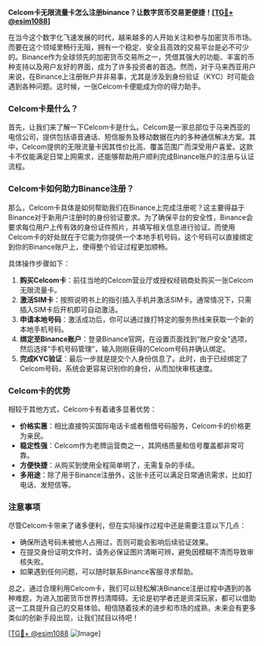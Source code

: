 **Celcom卡无限流量卡怎么注册binance？让数字货币交易更便捷！[[TG💪+ @esim1088](https://t.me/s/esim1088)]**

在当今这个数字化飞速发展的时代，越来越多的人开始关注和参与加密货币市场。而要在这个领域里畅行无阻，拥有一个稳定、安全且高效的交易平台是必不可少的。Binance作为全球领先的加密货币交易所之一，凭借其强大的功能、丰富的币种支持以及用户友好的界面，成为了许多投资者的首选。然而，对于马来西亚用户来说，在Binance上注册账户并非易事，尤其是涉及到身份验证（KYC）时可能会遇到各种问题。这时候，一张Celcom卡便能成为你的得力助手。

### Celcom卡是什么？

首先，让我们来了解一下Celcom卡是什么。Celcom是一家总部位于马来西亚的电信公司，提供包括语音通话、短信服务及移动数据在内的多种通信解决方案。其中，Celcom提供的无限流量卡因其性价比高、覆盖范围广而深受用户喜爱。这款卡不仅能满足日常上网需求，还能够帮助用户顺利完成Binance账户的注册与认证流程。

### Celcom卡如何助力Binance注册？

那么，Celcom卡具体是如何帮助我们在Binance上完成注册呢？这主要得益于Binance对于新用户注册时的身份验证要求。为了确保平台的安全性，Binance会要求每位用户上传有效的身份证件照片，并填写相关信息进行验证。而使用Celcom卡的好处就在于它能为你提供一个本地手机号码，这个号码可以直接绑定到你的Binance账户上，使得整个验证过程更加顺畅。

具体操作步骤如下：
1. **购买Celcom卡**：前往当地的Celcom营业厅或授权经销商处购买一张Celcom无限流量卡。
2. **激活SIM卡**：按照说明书上的指引插入手机并激活SIM卡。通常情况下，只需插入SIM卡后开机即可自动激活。
3. **申请本地号码**：激活成功后，你可以通过拨打特定的服务热线来获取一个新的本地手机号码。
4. **绑定至Binance账户**：登录Binance官网，在设置页面找到“账户安全”选项，然后选择“手机号码管理”，输入刚刚获得的Celcom号码并确认绑定。
5. **完成KYC验证**：最后一步就是提交个人身份信息了。此时，由于已经绑定了Celcom号码，系统会更容易识别你的身份，从而加快审核速度。

### Celcom卡的优势

相较于其他方式，Celcom卡有着诸多显著优势：
- **价格实惠**：相比直接购买国际电话卡或者租借号码服务，Celcom卡的价格更为亲民。
- **稳定性强**：Celcom作为老牌运营商之一，其网络质量和信号覆盖都非常可靠。
- **方便快捷**：从购买到使用全程简单明了，无需复杂的手续。
- **多用途**：除了用于Binance注册外，这张卡还可以满足日常通讯需求，比如打电话、发短信等。

### 注意事项

尽管Celcom卡带来了诸多便利，但在实际操作过程中还是需要注意以下几点：
- 确保所选号码未被他人占用过，否则可能会影响后续验证效果。
- 在提交身份证明文件时，请务必保证图片清晰可辨，避免因模糊不清而导致审核失败。
- 如果遇到任何问题，可以随时联系Binance客服寻求帮助。

总之，通过合理利用Celcom卡，我们可以轻松解决Binance注册过程中遇到的各种难题，为进入加密货币世界扫清障碍。无论是初学者还是资深玩家，都可以借助这一工具提升自己的交易体验。相信随着技术的进步和市场的成熟，未来会有更多类似的创新手段出现，让我们拭目以待吧！

[[TG💪+ @esim1088](https://t.me/s/esim1088) ![Image](https://i.postimg.cc/4NQfJmqS/Snipaste-2025-05-13-00-14-12.png)]